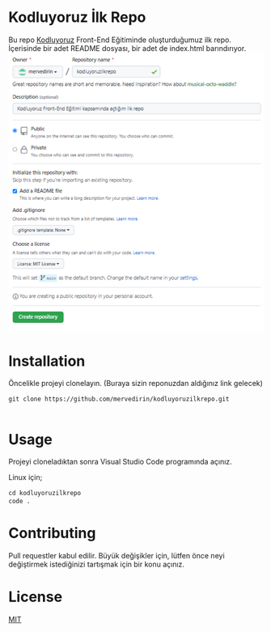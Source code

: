 # Kodluyoruz İlk Repo
Bu repo [Kodluyoruz](https://www.kodluyoruz.org/) Front-End Eğitiminde oluşturduğumuz ilk repo. İçerisinde bir adet README dosyası, bir adet de index.html barındırıyor. ![](https://raw.githubusercontent.com/mervedirin/kodluyoruzilkrepo/main/img/repo-acma.png)

# Installation 
Öncelikle projeyi clonelayın. (Buraya sizin reponuzdan aldığınız link gelecek)
```
git clone https://github.com/mervedirin/kodluyoruzilkrepo.git


```
# Usage
Projeyi cloneladıktan sonra Visual Studio Code programında açınız.

Linux için;

```
cd kodluyoruzilkrepo
code .
```
# Contributing
Pull requestler kabul edilir. Büyük değişikler için, lütfen önce neyi değiştirmek istediğinizi tartışmak için bir konu açınız.


# License
[MIT](https://choosealicense.com/licenses/mit/)